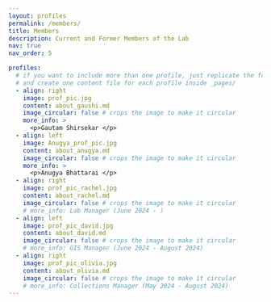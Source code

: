 ```yaml
---
layout: profiles
permalink: /members/
title: Members
description: Current and Former Members of the Lab
nav: true
nav_order: 5

profiles:
  # if you want to include more than one profile, just replicate the following block
  # and create one content file for each profile inside _pages/
  - align: right
    image: prof_pic.jpg
    content: about_gaushi.md
    image_circular: false # crops the image to make it circular
    more_info: >
      <p>Gautam Shirsekar </p>
  - align: left
    image: Anugya_prof_pic.jpg
    content: about_anugya.md
    image_circular: false # crops the image to make it circular
    more_info: >
      <p>Anugya Bhattarai </p>
  - align: right
    image: prof_pic_rachel.jpg
    content: about_rachel.md
    image_circular: false # crops the image to make it circular
    # more_info: Lab Manager (June 2024 - )
  - align: left
    image: prof_pic_david.jpg
    content: about_david.md
    image_circular: false # crops the image to make it circular
    # more_info: GIS Manager (June 2024 - August 2024)
  - align: right
    image: prof_pic_olivia.jpg
    content: about_olivia.md
    image_circular: false # crops the image to make it circular
    # more_info: Collections Manager (May 2024 - August 2024)
---
```

